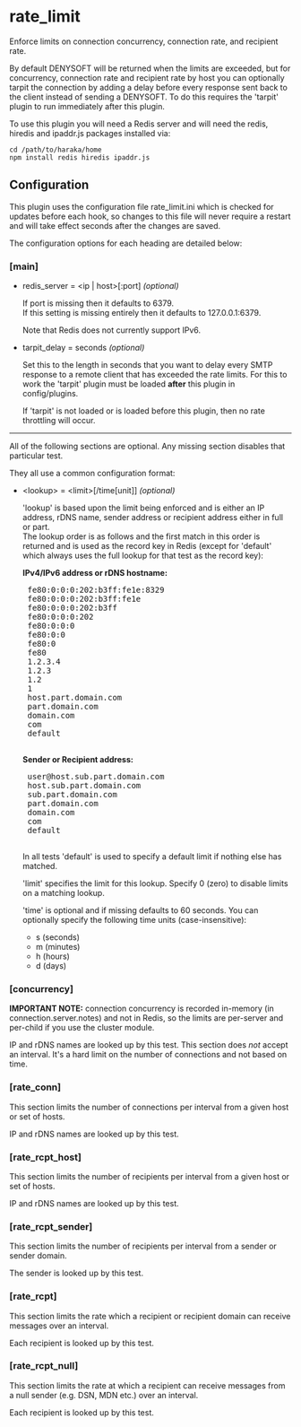 rate\_limit
==========

Enforce limits on connection concurrency, connection rate, and recipient rate.

By default DENYSOFT will be returned when the limits are exceeded, but for 
concurrency, connection rate and recipient rate by host you can optionally 
tarpit the connection by adding a delay before every response sent back to the 
client instead of sending a DENYSOFT.  To do this requires the 'tarpit' plugin 
to run immediately after this plugin.

To use this plugin you will need a Redis server and will need the redis, 
hiredis and ipaddr.js packages installed via:

    cd /path/to/haraka/home
    npm install redis hiredis ipaddr.js
    
Configuration
-------------

This plugin uses the configuration file rate\_limit.ini which is checked for 
updates before each hook, so changes to this file will never require a restart 
and will take effect seconds after the changes are saved.

The configuration options for each heading are detailed below:

### [main]

- redis\_server = \<ip | host\>[:port] *(optional)*

    If port is missing then it defaults to 6379.  
    If this setting is missing entirely then it defaults to 127.0.0.1:6379.
    
    Note that Redis does not currently support IPv6.

- tarpit\_delay = seconds *(optional)*

    Set this to the length in seconds that you want to delay every SMTP 
    response to a remote client that has exceeded the rate limits.  For this 
    to work the 'tarpit' plugin must be loaded **after** this plugin in 
    config/plugins. 

    If 'tarpit' is not loaded or is loaded before this plugin, then no
    rate throttling will occur.

* * *

All of the following sections are optional.  Any missing section disables 
that particular test.

They all use a common configuration format:

- \<lookup\> = \<limit\>[/time[unit]]  *(optional)*

   'lookup' is based upon the limit being enforced and is either an IP 
   address, rDNS name, sender address or recipient address either in full 
   or part.  
   The lookup order is as follows and the first match in this order is 
   returned and is used as the record key in Redis (except for 'default' 
   which always uses the full lookup for that test as the record key):
   
   **IPv4/IPv6 address or rDNS hostname:**

   <pre>
   fe80:0:0:0:202:b3ff:fe1e:8329
   fe80:0:0:0:202:b3ff:fe1e
   fe80:0:0:0:202:b3ff
   fe80:0:0:0:202
   fe80:0:0:0
   fe80:0:0
   fe80:0
   fe80
   1.2.3.4
   1.2.3
   1.2
   1
   host.part.domain.com
   part.domain.com
   domain.com
   com
   default
   </pre>

   **Sender or Recipient address:**
 
   <pre>
   user@host.sub.part.domain.com
   host.sub.part.domain.com
   sub.part.domain.com
   part.domain.com
   domain.com
   com
   default
   </pre>

   In all tests 'default' is used to specify a default limit if nothing else has 
   matched.
   
   'limit' specifies the limit for this lookup.  Specify 0 (zero) to disable 
   limits on a matching lookup.
   
   'time' is optional and if missing defaults to 60 seconds.  You can optionally 
   specify the following time units (case-insensitive):
   
   - s (seconds)
   - m (minutes)
   - h (hours)
   - d (days)

### [concurrency]

**IMPORTANT NOTE:** connection concurrency is recorded in-memory (in 
connection.server.notes) and not in Redis, so the limits are per-server and 
per-child if you use the cluster module.

IP and rDNS names are looked up by this test.  This section does *not* accept an 
interval.  It's a hard limit on the number of connections and not based on time.

### [rate\_conn]

This section limits the number of connections per interval from a given host 
or set of hosts.

IP and rDNS names are looked up by this test.

### [rate\_rcpt\_host]

This section limits the number of recipients per interval from a given host or 
set of hosts. 

IP and rDNS names are looked up by this test.

### [rate\_rcpt\_sender]

This section limits the number of recipients per interval from a sender or 
sender domain.

The sender is looked up by this test.

### [rate\_rcpt]

This section limits the rate which a recipient or recipient domain can 
receive messages over an interval.

Each recipient is looked up by this test.

### [rate\_rcpt\_null]

This section limits the rate at which a recipient can receive messages from 
a null sender (e.g. DSN, MDN etc.) over an interval.

Each recipient is looked up by this test.
